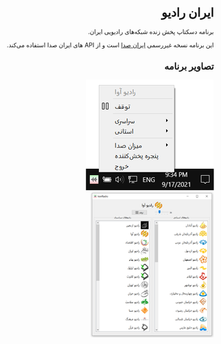 <div dir="rtl">


# ایران رادیو

برنامه دسکتاپ پخش زنده شبکه‌های رادیویی ایران.

این برنامه نسخه غیررسمی [ایران صدا][1] است و از API های ایران صدا استفاده می‌کند.


    
## تصاویر برنامه

<img alt="ایران رادیو" src="screenshots/s1.png"/>
<img alt="ایران رادیو" height="340" src="screenshots/s2.png"/>


[1]: http://iranseda.ir/


</div>
